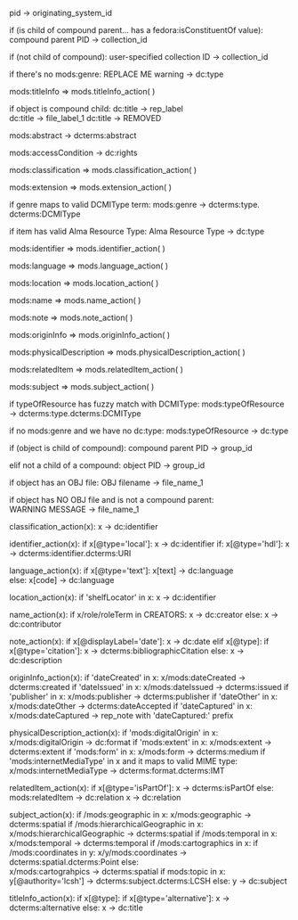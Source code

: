 
pid -> originating_system_id

if (is child of compound parent... has a fedora:isConstituentOf value):   
  compound parent PID -> collection_id  

if (not child of compound):
  user-specified collection ID -> collection_id

if there's no mods:genre:
  REPLACE ME warning -> dc:type

mods:titleInfo => mods.titleInfo_action( )

if object is compound child:
  dc:title -> rep_label  
  dc:title -> file_label_1 
  dc:title -> REMOVED  

mods:abstract -> dcterms:abstract

mods:accessCondition -> dc:rights

mods:classification => mods.classification_action( )

mods:extension => mods.extension_action( )

if genre maps to valid DCMIType term:
  mods:genre -> dcterms:type.     dcterms:DCMIType

if item has valid Alma Resource Type: 
  Alma Resource Type -> dc:type

mods:identifier => mods.identifier_action( )

mods:language => mods.language_action( )

mods:location => mods.location_action( )

mods:name => mods.name_action( )

mods:note => mods.note_action( )

mods:originInfo => mods.originInfo_action( )

mods:physicalDescription => mods.physicalDescription_action( )

mods:relatedItem => mods.relatedItem_action( )

mods:subject => mods.subject_action( )

if typeOfResource has fuzzy match with DCMIType:
  mods:typeOfResource -> dcterms:type.dcterms:DCMIType

if no mods:genre and we have no dc:type:
  mods:typeOfResource -> dc:type  

if (object is child of compound):
  compound parent PID -> group_id

elif not a child of a compound:
  object PID -> group_id  

if object has an OBJ file:
  OBJ filename -> file_name_1

if object has NO OBJ file and is not a compound parent:  
  WARNING MESSAGE -> file_name_1

classification_action(x):
  x -> dc:identifier

identifier_action(x):
  if x[@type='local']:
    x -> dc:identifier 
  if: x[@type='hdl']:
    x -> dcterms:identifier.dcterms:URI

language_action(x):
  if x[@type='text']:
    x[text] -> dc:language             
  else: 
    x[code] -> dc:language

location_action(x):
  if 'shelfLocator' in x: 
     x -> dc:identifier

name_action(x):
  if x/role/roleTerm in CREATORS:
    x -> dc:creator
  else:
    x -> dc:contributor

note_action(x):
  if x[@displayLabel='date']:
    x -> dc:date 
  elif x[@type]:
    if x[@type='citation']:
      x -> dcterms:bibliographicCitation 
    else:
      x -> dc:description

originInfo_action(x):
  if 'dateCreated' in x:
    x/mods:dateCreated -> dcterms:created
  if 'dateIssued' in x:
    x/mods:dateIssued -> dcterms:issued
  if 'publisher' in x: 
    x/mods:publisher -> dcterms:publisher
  if 'dateOther' in x:
    x/mods:dateOther -> dcterms:dateAccepted
  if 'dateCaptured' in x: 
    x/mods:dateCaptured -> rep_note with 'dateCaptured:' prefix

physicalDescription_action(x):
  if 'mods:digitalOrigin' in x: 
    x/mods:digitalOrigin -> dc:format
  if 'mods:extent' in x:
    x/mods:extent -> dcterms:extent
  if 'mods:form' in x:
    x/mods:form -> dcterms:medium
  if 'mods:internetMediaType' in x and it maps to valid MIME type:
    x/mods:internetMediaType -> dcterms:format.dcterms:IMT    

relatedItem_action(x):
  if x[@type='isPartOf']: 
    x -> dcterms:isPartOf 
  else: mods:relatedItem -> dc:relation
    x -> dc:relation

subject_action(x):
  if /mods:geographic in x:
    x/mods:geographic -> dcterms:spatial
  if /mods:hierarchicalGeographic in x:
    x/mods:hierarchicalGeographic -> dcterms:spatial
  if /mods:temporal in x:
    x/mods:temporal -> dcterms:temporal
  if /mods:cartographics in x: 
    if /mods:coordinates in y:
      x/y/mods:coordinates -> dcterms:spatial.dcterms:Point
    else:         
      x/mods:cartograhpics -> dcterms:spatial
  if mods:topic in x:
    y[@authority='lcsh'] -> dcterms:subject.dcterms:LCSH
  else: 
    y -> dc:subject

titleInfo_action(x):
  if x[@type]: 
    if x[@type='alternative']:
      x -> dcterms:alternative
    else:
      x -> dc:title
